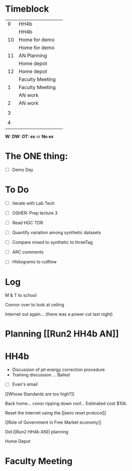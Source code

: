 # Timeblock

|     |                 |     |
| --- | --------------- | --- |
| 9   | HH4b            |     |
|     | HH4b            |     |
| 10  | Home for demo   |     |
|     | Home for demo   |     |
| 11  | AN Planning     |     |
|     | Home depot      |     |
| 12  | Home depot      |     |
|     | Faculty Meeting |     |
| 1   | Faculty Meeting |     |
|     | AN work         |     |
| 2   | AN work         |     |
|     |                 |     |
| 3   |                 |     |
|     |                 |     |
| 4   |                 |     |
|     |                 |     |

**W:**
**DW:**
**OT:**
**ex** or **No ex**

# The ONE thing: 
- [ ] Demo Day


# To Do
- [ ] Iterate with Lab Tech
- [ ] OSHER: Prep lecture 3
- [ ]  Read HGC TDR
- [ ] Quantify variation among synthetic datasets
- [ ] Compare mixed to synthetic to threeTag
- [ ] ARC comments
- [ ]  HIstograms to cutflow


# Log


M & T to school 

Connor over to look at ceiling

Internet out again... (there was a power cut last night)

# Planning [[Run2 HH4b AN]]


# HH4b 
- Discussion of jet energy correction procedure 
- Training discussion ... Bailed
- [ ] Evan's email

[[Whose Standards are too high?]]

Back home...  conor ripping down roof... Estimated cost $10k.

Reset the internet using the [[eero  reset protocol]]

[[Role of Government in Free Market economy]]

Did [[Run2 HH4b AN]] planning

Home Depot

# Faculty Meeting



